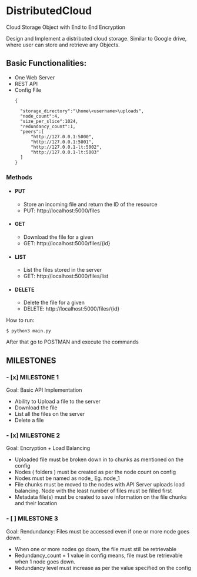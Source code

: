 # DistributedCloud
Cloud Storage Object with End to End Encryption

Design and Implement a distributed cloud storage.
Similar to Google drive, where user can store and retrieve any Objects.

## Basic Functionalities: ##
* One Web Server
* REST API
* Config File
  ```
  {
    
    "storage_directory":"\home\<username>\uploads",
    "node_count":4,
    "size_per_slice":1024,
    "redundancy_count":1,
    "peers":[
        "http://127.0.0.1:5000",
        "http://127.0.0.1:5001",
        "http://127.0.0.1-lt:5002",
        "http://127.0.0.1-lt:5003"
    ]
  }
  ```
 ### Methods ###
 * #### PUT ####
    * Store an incoming file and return the ID of the resource
    * PUT: http://localhost:5000/files
 * #### GET ####
    * Download the file for a given <ID>
    * GET: http://localhost:5000/files/{id}
 * #### LIST ####
    * List the files stored in the server
    * GET: http://localhost:5000/files/list
 * #### DELETE ####
    * Delete the file for a given <ID>
    * DELETE: http://localhost:5000/files/{id}



How to run:

```
$ python3 main.py
```

After that go to POSTMAN and execute the commands


## MILESTONES ##

### - [x] MILESTONE 1 ###
Goal: Basic API Implementation
* Ability to Upload a file to the server
* Download the file
* List all the files on the server
* Delete a file

### - [x] MILESTONE 2 ###
Goal: Encryption + Load Balancing
* Uploaded file must be broken down in to chunks as mentioned on the config
* Nodes ( folders ) must be created as per the node count on config
* Nodes must be named as node_<number> Eg. node_1
* File chunks must be moved to the nodes with API Server uploads load balancing. Node with the least number of files must be filled first
* Metadata file(s) must be created to save information on the file chunks and their location
  
### - [ ] MILESTONE 3 ###
Goal: Rendundancy: Files must be accessed even if one or more node goes down.
* When one or more nodes go down, the file must still be retrievable
* Redundancy_count = 1 value in config means, file must be retrievable when 1 node goes down.
* Redundancy level must increase as per the value specified on the config
